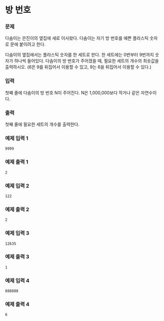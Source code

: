 # 방 번호 
### 문제 

다솜이는 은진이의 옆집에 새로 이사왔다. 다솜이는 자기 방 번호를 예쁜 플라스틱 숫자로 문에 붙이려고 한다.

다솜이의 옆집에서는 플라스틱 숫자를 한 세트로 판다. 한 세트에는 0번부터 9번까지 숫자가 하나씩 들어있다. 다솜이의 방 번호가 주어졌을 때, 필요한 세트의 개수의 최솟값을 출력하시오. (6은 9를 뒤집어서 이용할 수 있고, 9는 6을 뒤집어서 이용할 수 있다.)

### 입력

첫째 줄에 다솜이의 방 번호 N이 주어진다. N은 1,000,000보다 작거나 같은 자연수이다.

### 출력

첫째 줄에 필요한 세트의 개수를 출력한다.

### 예제 입력 1

~~~
9999
~~~

### 예제 출력 1

~~~
2
~~~

### 예제 입력 2

~~~
122
~~~

### 예제 출력 2

~~~
2
~~~

### 예제 입력 3

~~~
12635
~~~

### 예제 출력 3

~~~
1
~~~

### 예제 입력 4

~~~
888888
~~~

### 예제 출력 4

~~~
6
~~~

